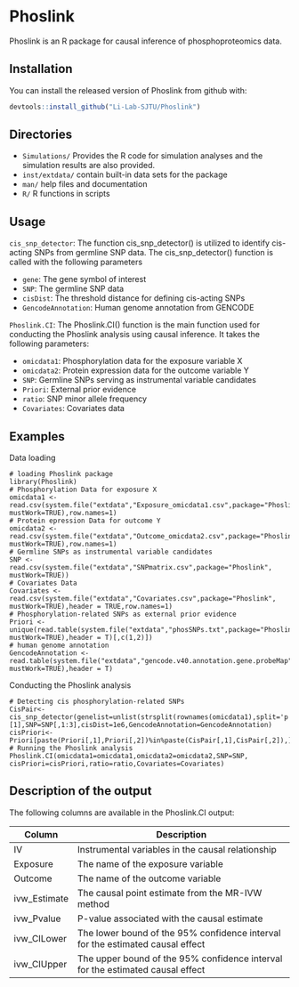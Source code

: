
# Phoslink

<!-- badges: start -->
<!-- badges: end -->

Phoslink is an R package for causal inference of phosphoproteomics data.

## Installation

You can install the released version of Phoslink from github with:

``` r
devtools::install_github("Li-Lab-SJTU/Phoslink")
```

## Directories

-  `Simulations/` Provides the R code for simulation analyses and the simulation results are also provided.
-  `inst/extdata/` contain built-in data sets for the package
-  `man/`  help files and documentation
-  `R/`    R functions in scripts

## Usage
 `cis_snp_detector`:  The function cis_snp_detector() is utilized to identify cis-acting SNPs from germline SNP data. The cis_snp_detector() function is called with the following parameters
 -  `gene`: The gene symbol of interest
 -  `SNP`: The germline SNP data
 -  `cisDist`: The threshold distance for defining cis-acting SNPs
 -  `GencodeAnnotation`: Human genome annotation from GENCODE
   
 `Phoslink.CI`:  The Phoslink.CI() function is the main function used for conducting the Phoslink analysis using causal inference. It takes the following parameters:
-  `omicdata1`: Phosphorylation data for the exposure variable X
-  `omicdata2`: Protein expression data for the outcome variable Y
-  `SNP`: Germline SNPs serving as instrumental variable candidates
-  `Priori`: External prior evidence
-  `ratio`: SNP minor allele frequency
-  `Covariates`: Covariates data


## Examples
Data loading

```{r example}
# loading Phoslink package
library(Phoslink)
# Phosphorylation Data for exposure X
omicdata1 <- read.csv(system.file("extdata","Exposure_omicdata1.csv",package="Phoslink", mustWork=TRUE),row.names=1)
# Protein epression Data for outcome Y
omicdata2 <- read.csv(system.file("extdata","Outcome_omicdata2.csv",package="Phoslink", mustWork=TRUE),row.names=1)
# Germline SNPs as instrumental variable candidates
SNP <- read.csv(system.file("extdata","SNPmatrix.csv",package="Phoslink", mustWork=TRUE))
# Covariates Data
Covariates <- read.csv(system.file("extdata","Covariates.csv",package="Phoslink", mustWork=TRUE),header = TRUE,row.names=1)
# Phosphorylation-related SNPs as external prior evidence
Priori <- unique(read.table(system.file("extdata","phosSNPs.txt",package="Phoslink", mustWork=TRUE),header = T)[,c(1,2)])
# human genome annotation
GencodeAnnotation <- read.table(system.file("extdata","gencode.v40.annotation.gene.probeMap",package="Phoslink", mustWork=TRUE),header = T)
```
Conducting the Phoslink analysis
```{r example}
# Detecting cis phosphorylation-related SNPs
CisPair<-cis_snp_detector(genelist=unlist(strsplit(rownames(omicdata1),split='p'))[1],SNP=SNP[,1:3],cisDist=1e6,GencodeAnnotation=GencodeAnnotation)
cisPriori<-Priori[paste(Priori[,1],Priori[,2])%in%paste(CisPair[,1],CisPair[,2]),]
# Running the Phoslink analysis
Phoslink.CI(omicdata1=omicdata1,omicdata2=omicdata2,SNP=SNP, cisPriori=cisPriori,ratio=ratio,Covariates=Covariates)
```

## Description of the output

The following columns are available in the Phoslink.CI output:

| Column | Description |
| ------------- | ------------- |
| IV | Instrumental variables in the causal relationship |
| Exposure | The name of the exposure variable |
| Outcome | The name of the outcome variable |
| ivw_Estimate | The causal point estimate from the MR-IVW method |
| ivw_Pvalue | P-value associated with the causal estimate |
| ivw_CILower | The lower bound of the 95% confidence interval for the estimated causal effect |
| ivw_CIUpper | The upper bound of the 95% confidence interval for the estimated causal effect |


